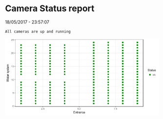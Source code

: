 Camera Status report
================
18/05/2017 - 23:57:07

    All cameras are up and running

![](camreport_files/figure-markdown_github/unnamed-chunk-2-1.png)
